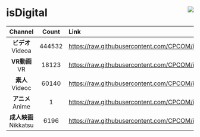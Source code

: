 # isDigital <img align="right" src="https://img.shields.io/github/last-commit/CPCOM/isDigital"/>  
  
| Channel | Count | Link |  
| :-----: | :---: | :--- |  
|**ビデオ**<br />Videoa | 444532 | https://raw.githubusercontent.com/CPCOM/isDigital/main/Videoa.txt |  
|**VR動画**<br />VR | 18123 | https://raw.githubusercontent.com/CPCOM/isDigital/main/VR.txt |  
|**素人**<br />Videoc | 60140 | https://raw.githubusercontent.com/CPCOM/isDigital/main/Videoc.txt |  
|**アニメ**<br />Anime | 1 | https://raw.githubusercontent.com/CPCOM/isDigital/main/Anime.txt |  
|**成人映画**<br />Nikkatsu | 6196 | https://raw.githubusercontent.com/CPCOM/isDigital/main/Nikkatsu.txt |  
